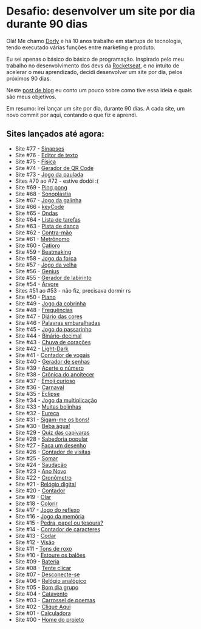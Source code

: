 # Desafio: desenvolver um site por dia durante 90 dias
Olá! Me chamo [Dorly](https://www.linkedin.com/in/dorlyneto/) e há 10 anos trabalho em startups de tecnologia, tendo executado várias funções entre marketing e produto. 

Eu sei apenas o básico do básico de programação. Inspirado pelo meu trabalho no desenvolvimento dos devs da [Rocketseat](https://rocketseat.com.br/), e no intuito de acelerar o meu aprendizado, decidi desenvolver um site por dia, pelos próximos 90 dias.

Neste [post de blog](https://dorly.blog/montarei-um-site-por-dia-pelos-proximos-90-dias/) eu conto um pouco sobre como tive essa ideia e quais são meus objetivos.

Em resumo: irei lançar um site por dia, durante 90 dias. A cada site, um novo commit por aqui, contando o que fiz e aprendi.

## Sites lançados até agora:
* Site #77 - [Sinapses](https://github.com/dorlyneto/90sites90days/tree/master/90sites/77-sinapses)
* Site #76 - [Editor de texto](https://github.com/dorlyneto/90sites90days/tree/master/90sites/76-editor-texto)
* Site #75 - [Física](https://github.com/dorlyneto/90sites90days/tree/master/90sites/75-fisica)
* Site #74 - [Gerador de QR Code](https://github.com/dorlyneto/90sites90days/tree/master/90sites/74-gerador-qr-code)
* Site #73 - [Jogo da paulada](https://github.com/dorlyneto/90sites90days/tree/master/90sites/73-jogo-da-paulada)
* Sites #70 ao #72 - estive dodói :(
* Site #69 - [Ping pong](https://github.com/dorlyneto/90sites90days/tree/master/90sites/69-ping-pong)
* Site #68 - [Sonoplastia](https://github.com/dorlyneto/90sites90days/tree/master/90sites/68-sonoplastia)
* Site #67 - [Jogo da galinha](https://github.com/dorlyneto/90sites90days/tree/master/90sites/67-jogo-da-galinha)
* Site #66 - [keyCode](https://github.com/dorlyneto/90sites90days/tree/master/90sites/66-keycode)
* Site #65 - [Ondas](https://github.com/dorlyneto/90sites90days/tree/master/90sites/65-ondas)
* Site #64 - [Lista de tarefas](https://github.com/dorlyneto/90sites90days/tree/master/90sites/64-lista-de-tarefas)
* Site #63 - [Pista de dança](https://github.com/dorlyneto/90sites90days/tree/master/90sites/63-pista-de-danca)
* Site #62 - [Contra-mão](https://github.com/dorlyneto/90sites90days/tree/master/90sites/62-contra-mao)
* Site #61 - [Metrônomo](https://github.com/dorlyneto/90sites90days/tree/master/90sites/61-metronomo)
* Site #60 - [Catioro](https://github.com/dorlyneto/90sites90days/tree/master/90sites/60-catioro)
* Site #59 - [Beatmaking](https://github.com/dorlyneto/90sites90days/tree/master/90sites/59-beatmaking)
* Site #58 - [Jogo da forca](https://github.com/dorlyneto/90sites90days/tree/master/90sites/58-jogo-da-forca)
* Site #57 - [Jogo da velha](https://github.com/dorlyneto/90sites90days/tree/master/90sites/57-jogo-da-velha)
* Site #56 - [Genius](https://github.com/dorlyneto/90sites90days/tree/master/90sites/56-genius)
* Site #55 - [Gerador de labirinto](https://github.com/dorlyneto/90sites90days/tree/master/90sites/55-gerador-de-labirinto)
* Site #54 - [Árvore](https://github.com/dorlyneto/90sites90days/tree/master/90sites/54-arvore)
* Sites #51 ao #53 - não fiz, precisava dormir rs
* Site #50 - [Piano](https://github.com/dorlyneto/90sites90days/tree/master/90sites/50-piano)
* Site #49 - [Jogo da cobrinha](https://github.com/dorlyneto/90sites90days/tree/master/90sites/49-jogo-da-cobrinha)
* Site #48 - [Frequências](https://github.com/dorlyneto/90sites90days/tree/master/90sites/48-frequencias)
* Site #47 - [Diário das cores](https://github.com/dorlyneto/90sites90days/tree/master/90sites/47-diario-das-cores)
* Site #46 - [Palavras embaralhadas](https://github.com/dorlyneto/90sites90days/tree/master/90sites/46-palavras-embaralhadas)
* Site #45 - [Jogo do passarinho](https://github.com/dorlyneto/90sites90days/tree/master/90sites/45-jogo-do-passarinho)
* Site #44 - [Binário-decimal](https://github.com/dorlyneto/90sites90days/tree/master/90sites/44-binario-decimal)
* Site #43 - [Chuva de corações](https://github.com/dorlyneto/90sites90days/tree/master/90sites/43-chuva-coracoes)
* Site #42 - [Light-Dark](https://github.com/dorlyneto/90sites90days/tree/master/90sites/42-light-dark)
* Site #41 - [Contador de vogais](https://github.com/dorlyneto/90sites90days/tree/master/90sites/41-contador-de-vogais)
* Site #40 - [Gerador de senhas](https://github.com/dorlyneto/90sites90days/tree/master/90sites/40-gerador-de-senhas)
* Site #39 - [Acerte o número](https://github.com/dorlyneto/90sites90days/tree/master/90sites/39-acerte-o-numero)
* Site #38 - [Crônica do anoitecer](https://github.com/dorlyneto/90sites90days/tree/master/90sites/38-anoitecer)
* Site #37 - [Emoji curioso](https://github.com/dorlyneto/90sites90days/tree/master/90sites/37-emoji-curioso)
* Site #36 - [Carnaval](https://github.com/dorlyneto/90sites90days/tree/master/90sites/36-carnaval)
* Site #35 - [Eclipse](https://github.com/dorlyneto/90sites90days/tree/master/90sites/35-eclipse)
* Site #34 - [Jogo da multiplicação](https://github.com/dorlyneto/90sites90days/tree/master/90sites/34-multiplicacao)
* Site #33 - [Muitas bolinhas](https://github.com/dorlyneto/90sites90days/tree/master/90sites/33-muitas-bolinhas)
* Site #32 - [Eureca](https://github.com/dorlyneto/90sites90days/tree/master/90sites/32-eureca)
* Site #31 - [Sigam-me os bons!](https://github.com/dorlyneto/90sites90days/tree/master/90sites/31-sigam-me)
* Site #30 - [Beba água!](https://github.com/dorlyneto/90sites90days/tree/master/90sites/30-beba-agua)
* Site #29 - [Quiz das capivaras](https://github.com/dorlyneto/90sites90days/tree/master/90sites/29-quiz)
* Site #28 - [Sabedoria popular](https://github.com/dorlyneto/90sites90days/tree/master/90sites/28-sabedoria-popular)
* Site #27 - [Faça um desenho](https://github.com/dorlyneto/90sites90days/tree/master/90sites/27-desenho)
* Site #26 - [Contador de visitas](https://github.com/dorlyneto/90sites90days/tree/master/90sites/26-contador-visitas)
* Site #25 - [Somar](https://github.com/dorlyneto/90sites90days/tree/master/90sites/25-somar)
* Site #24 - [Saudação](https://github.com/dorlyneto/90sites90days/tree/master/90sites/24-saudacao)
* Site #23 - [Ano Novo](https://github.com/dorlyneto/90sites90days/tree/master/90sites/23-ano-novo)
* Site #22 - [Cronômetro](https://github.com/dorlyneto/90sites90days/tree/master/90sites/22-cronometro)
* Site #21 - [Relógio digital](https://github.com/dorlyneto/90sites90days/tree/master/90sites/21-relogio-digital)
* Site #20 - [Contador](https://github.com/dorlyneto/90sites90days/tree/master/90sites/20-contador)
* Site #19 - [Olar](https://github.com/dorlyneto/90sites90days/tree/master/90sites/19-olar)
* Site #18 - [Colorir](https://github.com/dorlyneto/90sites90days/tree/master/90sites/18-colorir)
* Site #17 - [Jogo do reflexo](https://github.com/dorlyneto/90sites90days/tree/master/90sites/17-reflexo)
* Site #16 - [Jogo da memória](https://github.com/dorlyneto/90sites90days/tree/master/90sites/16-jogo-da-memoria)
* Site #15 - [Pedra, papel ou tesoura?](https://github.com/dorlyneto/90sites90days/tree/master/90sites/15-pedra-papel-tesoura)
* Site #14 - [Contador de caracteres](https://github.com/dorlyneto/90sites90days/tree/master/90sites/14-caracteres)
* Site #13 - [Codar](https://github.com/dorlyneto/90sites90days/tree/master/90sites/13-codar)
* Site #12 - [Visão](https://github.com/dorlyneto/90sites90days/tree/master/90sites/12-visao)
* Site #11 - [Tons de roxo](https://github.com/dorlyneto/90sites90days/tree/master/90sites/11-tons-de-roxo)
* Site #10 - [Estoure os balões](https://github.com/dorlyneto/90sites90days/tree/master/90sites/10-estoure-os-baloes)
* Site #09 - [Bateria](https://github.com/dorlyneto/90sites90days/tree/master/90sites/09-bateria)
* Site #08 - [Tente clicar](https://github.com/dorlyneto/90sites90days/tree/master/90sites/08-tente-clicar)
* Site #07 - [Desconecte-se](https://github.com/dorlyneto/90sites90days/tree/master/90sites/07-desconecte-se)
* Site #06 - [Relógio analógico](https://github.com/dorlyneto/90sites90days/tree/master/90sites/06-relogioanalogico)
* Site #05 - [Bom dia grupo](https://github.com/dorlyneto/90sites90days/tree/master/90sites/05-bomdiagrupo)
* Site #04 - [Catavento](https://github.com/dorlyneto/90sites90days/tree/master/90sites/04-catavento)
* Site #03 - [Carrossel de poemas](https://github.com/dorlyneto/90sites90days/tree/master/90sites/03-carrosseldepoemas)
* Site #02 - [Clique Aqui](https://github.com/dorlyneto/90sites90days/tree/master/90sites/02-cliqueaqui)
* Site #01 - [Calculadora](https://github.com/dorlyneto/90sites90days/tree/master/90sites/01-calculadora)
* Site #00 - [Home do projeto](https://www.dorlyneto.com)
